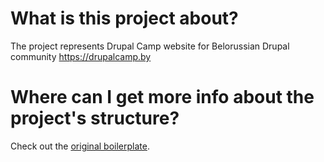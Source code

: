 # What is this project about?

The project represents Drupal Camp website for Belorussian Drupal community https://drupalcamp.by

# Where can I get more info about the project's structure?

Check out the [original boilerplate](https://github.com/systemseed/drupal_reactjs_boilerplate).

